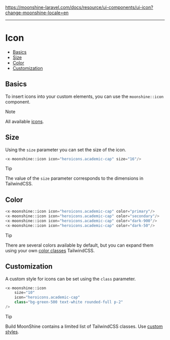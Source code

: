 https://moonshine-laravel.com/docs/resource/ui-components/ui-icon?change-moonshine-locale=en

------
# Icon

- [Basics](#basics)
- [Size](#size)
- [Color](#color)
- [Customization](#customization)

<a name="basics"></a>
## Basics

 To insert icons into your custom elements, you can use the `moonshine::icon` component.
 
> [!NOTE]
> All available [icons](https://moonshine-laravel.com/docs/resource/appearance/icons).

<a name="size"></a>
## Size

Using the `size` parameter you can set the size of the icon.
```php
<x-moonshine::icon icon="heroicons.academic-cap" size="16"/>
```

> [!TIP]
> The value of the `size` parameter corresponds to the dimensions in TailwindCSS.

<a name="color"></a>
## Color

```php
<x-moonshine::icon icon="heroicons.academic-cap" color="primary"/>
<x-moonshine::icon icon="heroicons.academic-cap" color="secondary"/>
<x-moonshine::icon icon="heroicons.academic-cap" color="dark-900"/>
<x-moonshine::icon icon="heroicons.academic-cap" color="dark-50"/>
```

> [!TIP]
> There are several colors available by default, but you can expand them using your own [color classes](https://moonshine-laravel.com/docs/resource/appearance/appearance-assets) TailwindCSS.

<a name="customization"></a>
## Customization

A custom style for icons can be set using the `class` parameter.

```php
<x-moonshine::icon
    size="10"
    icon="heroicons.academic-cap"
    class="bg-green-500 text-white rounded-full p-2"
/>
```

> [!TIP]
> Build MoonShine contains a limited list of TailwindCSS classes. Use [custom styles](https://moonshine-laravel.com/docs/resource/appearance/appearance-assets).
